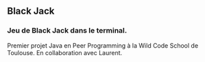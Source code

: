 ## Black Jack

### Jeu de Black Jack dans le terminal.


Premier projet Java en Peer Programming à la Wild Code School de Toulouse. En collaboration avec Laurent.
